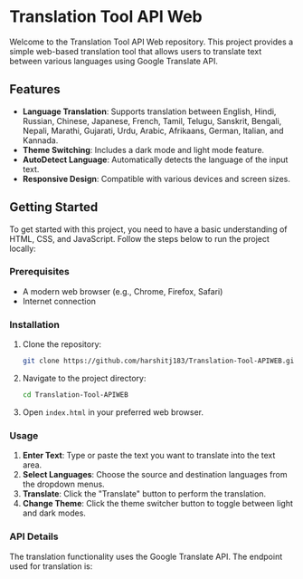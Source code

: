 # Translation Tool API Web

Welcome to the Translation Tool API Web repository. This project provides a simple web-based translation tool that allows users to translate text between various languages using Google Translate API.

## Features

- **Language Translation**: Supports translation between English, Hindi, Russian, Chinese, Japanese, French, Tamil, Telugu, Sanskrit, Bengali, Nepali, Marathi, Gujarati, Urdu, Arabic, Afrikaans, German, Italian, and Kannada.
- **Theme Switching**: Includes a dark mode and light mode feature.
- **AutoDetect Language**: Automatically detects the language of the input text.
- **Responsive Design**: Compatible with various devices and screen sizes.

## Getting Started

To get started with this project, you need to have a basic understanding of HTML, CSS, and JavaScript. Follow the steps below to run the project locally:

### Prerequisites

- A modern web browser (e.g., Chrome, Firefox, Safari)
- Internet connection

### Installation

1. Clone the repository:
    ```bash
    git clone https://github.com/harshitj183/Translation-Tool-APIWEB.git
    ```

2. Navigate to the project directory:
    ```bash
    cd Translation-Tool-APIWEB
    ```

3. Open `index.html` in your preferred web browser.

### Usage

1. **Enter Text**: Type or paste the text you want to translate into the text area.
2. **Select Languages**: Choose the source and destination languages from the dropdown menus.
3. **Translate**: Click the "Translate" button to perform the translation.
4. **Change Theme**: Click the theme switcher button to toggle between light and dark modes.

### API Details

The translation functionality uses the Google Translate API. The endpoint used for translation is:

